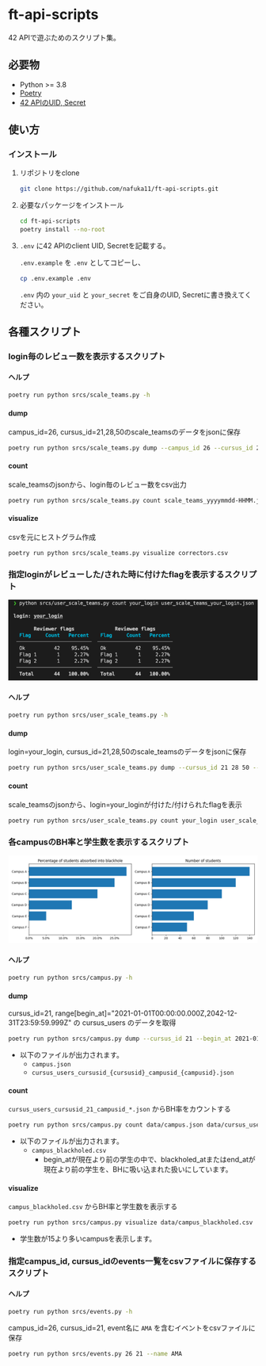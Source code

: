 # ft-api-scripts

42 APIで遊ぶためのスクリプト集。

## 必要物

- Python >= 3.8
- [Poetry](https://python-poetry.org/docs/)
- [42 APIのUID, Secret](https://api.intra.42.fr/apidoc/guides/getting_started)

## 使い方

### インストール

1. リポジトリをclone

   ```bash
   git clone https://github.com/nafuka11/ft-api-scripts.git
   ```

1. 必要なパッケージをインストール

   ```bash
   cd ft-api-scripts
   poetry install --no-root
   ```

1. `.env` に42 APIのclient UID, Secretを記載する。

   `.env.example` を `.env` としてコピーし、
   ```bash
   cp .env.example .env
   ```
   `.env` 内の `your_uid` と `your_secret` をご自身のUID, Secretに書き換えてください。

## 各種スクリプト

### login毎のレビュー数を表示するスクリプト

#### ヘルプ

```bash
poetry run python srcs/scale_teams.py -h
```

#### dump

campus_id=26, cursus_id=21,28,50のscale_teamsのデータをjsonに保存

```bash
poetry run python srcs/scale_teams.py dump --campus_id 26 --cursus_id 21 28 50
```

#### count

scale_teamsのjsonから、login毎のレビュー数をcsv出力

```bash
poetry run python srcs/scale_teams.py count scale_teams_yyyymmdd-HHMM.json
```

#### visualize

csvを元にヒストグラム作成

```
poetry run python srcs/scale_teams.py visualize correctors.csv
```

### 指定loginがレビューした/された時に付けたflagを表示するスクリプト

![screenshot](docs/user_scale_teams.png)

#### ヘルプ

```bash
poetry run python srcs/user_scale_teams.py -h
```

#### dump

login=your_login, cursus_id=21,28,50のscale_teamsのデータをjsonに保存

```bash
poetry run python srcs/user_scale_teams.py dump --cursus_id 21 28 50 -- your_login
```

#### count

scale_teamsのjsonから、login=your_loginが付けた/付けられたflagを表示

```bash
poetry run python srcs/user_scale_teams.py count your_login user_scale_teams_your_login_yyyymmdd-HHMM.json
```

### 各campusのBH率と学生数を表示するスクリプト

![screenshot](docs/campus.png)

#### ヘルプ

```bash
poetry run python srcs/campus.py -h
```

#### dump

cursus_id=21, range[begin_at]="2021-01-01T00:00:00.000Z,2042-12-31T23:59:59.999Z" の cursus_users のデータを取得
```bash
poetry run python srcs/campus.py dump --cursus_id 21 --begin_at 2021-01-01T00:00:00.000Z 2042-12-31T23:59:59.999Z
```
- 以下のファイルが出力されます。
  - `campus.json`
  - `cursus_users_cursusid_{cursusid}_campusid_{campusid}.json`

#### count

`cursus_users_cursusid_21_campusid_*.json` からBH率をカウントする
```bash
poetry run python srcs/campus.py count data/campus.json data/cursus_users_cursusid_21_campusid_*.json
```
- 以下のファイルが出力されます。
  - `campus_blackholed.csv`
    - begin_atが現在より前の学生の中で、blackholed_atまたはend_atが現在より前の学生を、BHに吸い込まれた扱いにしています。


#### visualize

`campus_blackholed.csv` からBH率と学生数を表示する
```bash
poetry run python srcs/campus.py visualize data/campus_blackholed.csv
```
- 学生数が15より多いcampusを表示します。

### 指定campus_id, cursus_idのevents一覧をcsvファイルに保存するスクリプト

#### ヘルプ

```bash
poetry run python srcs/events.py -h
```

campus_id=26, cursus_id=21, event名に `AMA` を含むイベントをcsvファイルに保存

```bash
poetry run python srcs/events.py 26 21 --name AMA
```

